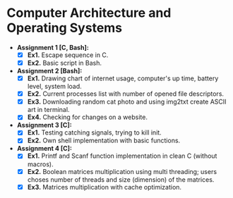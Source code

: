 # Computer Architecture and Operating Systems


- **Assignment 1 [C, Bash]:** 
  - [X] **Ex1.** Escape sequence in C.
  - [X] **Ex2.** Basic script in Bash.
- **Assignment 2 [Bash]:**
  - [X] **Ex1.** Drawing chart of internet usage, computer's up time, battery level, system load.
  - [X] **Ex2.** Current processes list with number of opened file descriptors.
  - [X] **Ex3.** Downloading random cat photo and using img2txt create ASCII art in terminal.
  - [X] **Ex4.** Checking for changes on a website.
- **Assignment 3 [C]:**
  - [X] **Ex1.** Testing catching signals, trying to kill init.
  - [X] **Ex2.** Own shell implementation with basic functions.
- **Assignment 4 [C]:**
  - [X] **Ex1.** Printf and Scanf function implementation in clean C (without macros).
  - [X] **Ex2.** Boolean matrices multiplication using multi threading; users choses number of threads and size (dimension) of the matrices.
  - [X] **Ex3.** Matrices multiplication with cache optimization. 
